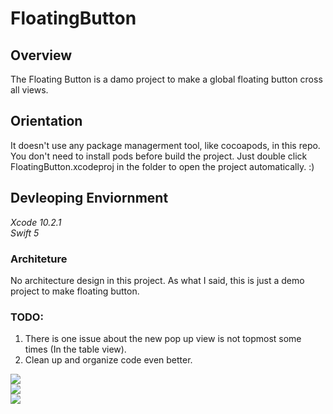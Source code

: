 # FloatingButton


## Overview  
The Floating Button is a damo project to make a global floating button cross all views.   
  
## Orientation
It doesn't use any package managerment tool, like cocoapods, in this repo. You don't need to install pods before build the project. Just double click FloatingButton.xcodeproj in the folder to open the project automatically. :)  

## Devleoping Enviornment 
*Xcode 10.2.1*  
*Swift 5*  

### Architeture

No architecture design in this project. As what I said, this is just a demo project to make floating button.

### TODO:
1. There is one issue about the new pop up view is not topmost some times (In the table view).
2. Clean up and organize code even better.  

![](https://i.ibb.co/GxDjyHj/Screen-Shot-2019-05-29-at-9-11-47-pm.png)  
![](https://i.ibb.co/FYznGB0/Screen-Shot-2019-05-29-at-9-11-28-pm.png)  
![](https://i.ibb.co/4gX8fry/Screen-Shot-2019-05-29-at-9-11-32-pm.png)  
